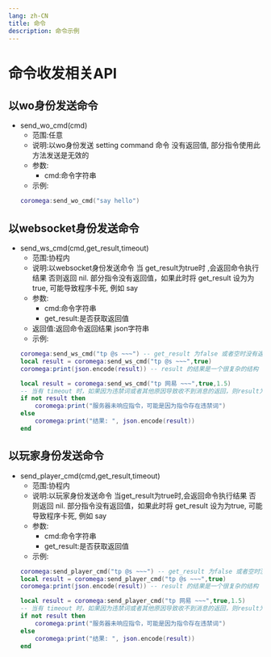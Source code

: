 ```yaml
---
lang: zh-CN
title: 命令
description: 命令示例
---
```


# 命令收发相关API

## 以wo身份发送命令
- send_wo_cmd(cmd)
    - 范围:任意
    - 说明:以wo身份发送 setting command 命令 没有返回值, 部分指令使用此方法发送是无效的
    - 参数:
        - cmd:命令字符串
    - 示例:
    ``` lua
    coromega:send_wo_cmd("say hello")
    ```
	
## 以websocket身份发送命令
- send_ws_cmd(cmd,get_result,timeout)
    - 范围:协程内
    - 说明:以websocket身份发送命令 当 get_result为true时 ,会返回命令执行结果 否则返回 nil. 部分指令没有返回值，如果此时将 get_result 设为为true, 可能导致程序卡死, 例如 say
    - 参数:
        - cmd:命令字符串
        - get_result:是否获取返回值
    - 返回值:返回命令返回结果 json字符串
    - 示例:
    ``` lua
    coromega:send_ws_cmd("tp @s ~~~") -- get_result 为false 或者空时没有返回值
    local result = coromega:send_ws_cmd("tp @s ~~~",true)
    coromega:print(json.encode(result)) -- result 的结果是一个很复杂的结构

    local result = coromega:send_ws_cmd("tp 网易 ~~~",true,1.5) 
    -- 当有 timeout 时，如果因为违禁词或者其他原因导致收不到消息的返回，则result为nil
    if not result then
        coromega:print("服务器未响应指令，可能是因为指令存在违禁词")
    else
        coromega:print("结果: ", json.encode(result))
    end
    ```

## 以玩家身份发送命令
- send_player_cmd(cmd,get_result,timeout)
    - 范围:协程内
    - 说明:以玩家身份发送命令 当get_result为true时,会返回命令执行结果 否则返回 nil. 部分指令没有返回值，如果此时将 get_result 设为为true, 可能导致程序卡死, 例如 say
    - 参数:
        - cmd:命令字符串
        - get_result:是否获取返回值
    - 示例:
    ``` lua
    coromega:send_player_cmd("tp @s ~~~") -- get_result 为false 或者空时没有返回值
    local result = coromega:send_player_cmd("tp @s ~~~",true)
    coromega:print(json.encode(result)) -- result 的结果是一个很复杂的结构

    local result = coromega:send_player_cmd("tp 网易 ~~~",true,1.5) 
    -- 当有 timeout 时，如果因为违禁词或者其他原因导致收不到消息的返回，则result为nil
    if not result then
        coromega:print("服务器未响应指令，可能是因为指令存在违禁词")
    else
        coromega:print("结果: ", json.encode(result))
    end
    ```
